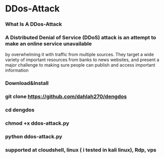 # DDos-Attack 
### What Is A DDos-Attack

### A Distributed Denial of Service (DDoS) attack is an attempt to make an online service unavailable 
by overwhelming it with traffic from multiple sources. They target a wide variety of important resources
from banks to news websites, and present a major challenge to making sure people can publish and access important information

### Download&Install

### git clone https://github.com/dahlah270/dengdos

### cd dengdos

### chmod +x ddos-attack.py

### python ddos-attack.py

### supported at cloudshell, linux ( i tested in kali linux), Rdp, vps